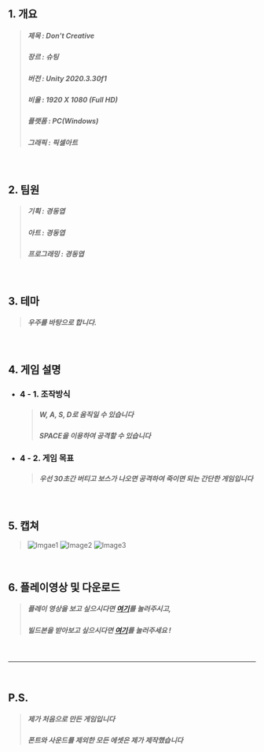 ## 1. 개요
  >##### 제목 : Don't Creative
  >##### 장르 : 슈팅 
  >##### 버전 : Unity 2020.3.30f1
  >##### 비율 : 1920 X 1080 (Full HD)
  >##### 플랫폼 : PC(Windows)
  >##### 그래픽 : 픽셀아트  

<br/>

## 2. 팀원 
  >##### 기획 : 경동엽
  >##### 아트 : 경동엽 
  >##### 프로그래밍 : 경동엽 

<br/>

## 3. 테마 
  >##### 우주를 바탕으로 합니다.

<br/>

## 4. 게임 설명 
  + ### 4 - 1. 조작방식
    >##### W, A, S, D로 움직일 수 있습니다
    >##### SPACE을 이용하여 공격할 수 있습니다
  + ### 4 - 2. 게임 목표
    >##### 우선 30초간 버티고 보스가 나오면 공격하여 죽이면 되는 간단한 게임입니다 

<br/>

## 5. 캡쳐
  >![Imgae1](https://user-images.githubusercontent.com/100222624/176907501-986b89c5-0f28-43e5-a7f0-90e41e58accb.png)
  >![Image2](https://user-images.githubusercontent.com/100222624/176907506-e6e8f61f-f531-4965-95a0-c5e9f3757227.PNG)
  >![Image3](https://user-images.githubusercontent.com/100222624/176907508-d037b4fe-dfd7-4723-aeef-6325b2f9baae.png)

<br/>

## 6. 플레이영상 및 다운로드
  >##### 플레이 영상을 보고 싶으시다면 [여기](https://www.youtube.com/watch?v=ZNe-Jy6B-IE, "제 유튜브에 올라가있는 영상으로 이동 됩니다")를 눌러주시고, 
  >##### 빌드본을 받아보고 싶으시다면 [여기](https://drive.google.com/file/d/1x5BhMyVzEhXigSTCYcr2fSTHFsBsiC_J/view?usp=sharing, "다운 할 수 있는 구글 드라이브로 이동됩니다")를 눌러주세요 !

<br/>

---

<br/>

## P.S.
  >##### 제가 처음으로 만든 게임입니다 
  >##### 폰트와 사운드를 제외한 모든 에셋은 제가 제작했습니다

